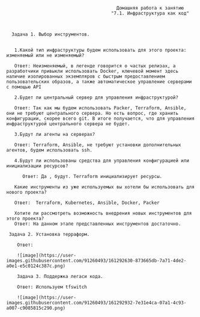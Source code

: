                                             Домашняя работа к занятию 
                                           "7.1. Инфраструктура как код"



      Задача 1. Выбор инструментов.


       1.Какой тип инфраструктуры будем использовать для этого проекта: изменяемый или не изменяемый?
       
       Ответ: Неизменяемый, в легенде говорится о частых релизах, а  разработчики привыкли использовать Docker, ключевой момент здесь наличие изолированных экземпляров с быстрым предоставлением пользовательских образов, а также автоматическое управление серверами с помощью API
       
       2.Будет ли центральный сервер для управления инфраструктурой?
       
       Ответ: Так как мы будем использовать Packer, Terraform, Ansible, они не требуют центрального сервера. Но есть вопрос, где хранить конфигурации, скорее всего git. В итоге получается, что для управления инфраструктурой центрального сервера не будет. 
       
       3.Будут ли агенты на серверах?
       
       Ответ: Terraform, Ansible, не требуют установки дополнительных агентов, будем использовать ssh.
       
       4.Будут ли использованы средства для управления конфигурацией или инициализации ресурсов?
       
          Ответ: Да , будут. Terraform инициализирует ресурсы.  
       
       Какие инструменты из уже используемых вы хотели бы использовать для нового проекта?
       
       Ответ:  Terraform, Kubernetes, Ansible, Docker, Packer
       
       Хотите ли рассмотреть возможность внедрения новых инструментов для этого проекта?
       Ответ: На данном этапе представленных инструментов достаточно.
     
     Задача 2. Установка терраформ.

        Ответ: 
        
        ![image](https://user-images.githubusercontent.com/91260493/161292630-873665db-7a71-4de2-a0e1-e5c0124c387c.png)
        
        Задача 3. Поддержка легаси кода.
       
        Ответ: Используем tfswitch
        
        ![image](https://user-images.githubusercontent.com/91260493/161292932-7e31e4ca-07a1-4c93-a007-c9085815c290.png)

   

        
        

